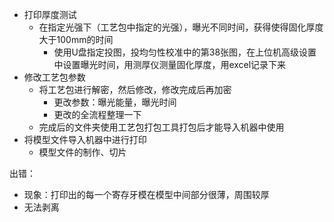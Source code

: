 - 打印厚度测试
  - 在指定光强下（工艺包中指定的光强），曝光不同时间，获得使得固化厚度大于100mm的时间
    - 使用U盘指定投图，投均匀性校准中的第38张图，在上位机高级设置中设置曝光时间，用测厚仪测量固化厚度，用excel记录下来
- 修改工艺包参数
  - 将工艺包进行解密，然后修改，修改完成后再加密
    - 更改参数：曝光能量，曝光时间
    - 更改的全流程整理一下
  - 完成后的文件夹使用工艺包打包工具打包后才能导入机器中使用
- 将模型文件导入机器中进行打印
  - 模型文件的制作、切片





出错：

- 现象：打印出的每一个寄存牙模在模型中间部分很薄，周围较厚
- 无法剥离
